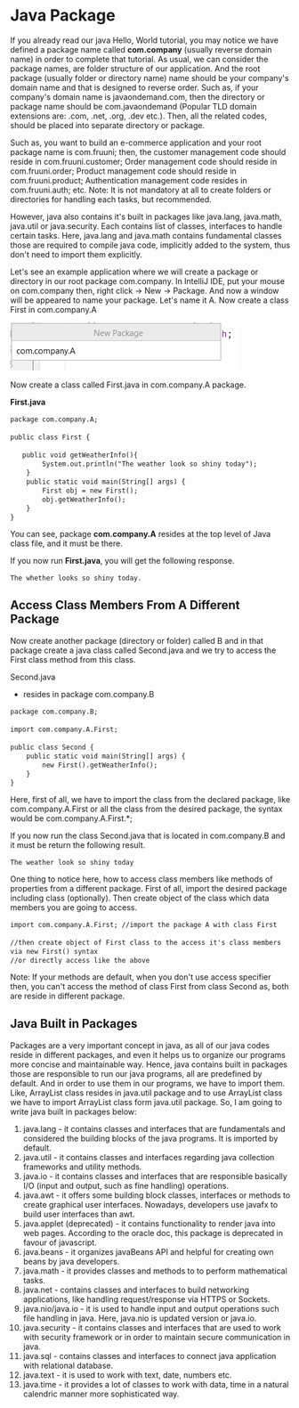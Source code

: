 # Java Package

If you already read our java Hello, World tutorial, you may notice we have defined a package name called **com.company** (usually reverse domain name) in order to complete that tutorial. As usual, we can consider the package names, are folder structure of our application. And the root package (usually folder or directory name) name should be your company's domain name and that is designed to reverse order. Such as, if your company's domain name is javaondemand.com, then the directory or package name should be com.javaondemand (Popular TLD domain extensions are: .com, .net, .org, .dev etc.). Then, all the related codes, should be placed into separate directory or package.


Such as, you want to build an e-commerce application and your root package name is com.fruuni; then, the customer management code should reside in com.fruuni.customer; Order management code should reside in com.fruuni.order; Product management code should reside in com.fruuni.product; Authentication management code resides in com.fruuni.auth; etc. Note: It is not mandatory at all to create folders or directories for handling each tasks, but recommended.

However, java also contains it's built in packages like java.lang, java.math, java.util or java.security. Each contains list of classes, interfaces to handle certain tasks. Here, java.lang and java.math contains fundamental classes those are required to compile java code, implicitly added to the system, thus don't need to import them explicitly. 


Let's see an example application where we will create a package or directory in our root package com.company. In IntelliJ IDE, put your mouse on com.company then, right click -> New -> Package. And now a window will be appeared to name your package. Let's name it A. Now create a class First in com.company.A

![alt text](image1.png)

Now create a class called First.java in com.company.A package. 

**First.java**

```
package com.company.A;

public class First {

   public void getWeatherInfo(){
        System.out.println("The weather look so shiny today");
    }
    public static void main(String[] args) {
        First obj = new First();
        obj.getWeatherInfo();
    }
}
```

You can see, package **com.company.A** resides at the top level of Java class file, and it must be there.

If you now run **First.java**, you will get the following response.

```
The whether looks so shiny today.
```

## Access Class Members From A Different Package

Now create another package (directory or folder) called B and in that package create a java class called Second.java and we try to access the First class method from this class.

Second.java 
- resides in package com.company.B

```
package com.company.B;

import com.company.A.First;

public class Second {
    public static void main(String[] args) {
        new First().getWeatherInfo();
    }
}
```

Here, first of all, we have to import the class from the declared package, like com.company.A.First or all the class from the desired package, the syntax would be com.company.A.First.*; 

If you now run the class Second.java that is located in com.company.B and it must be return the following result. 

```
The weather look so shiny today
```

One thing to notice here, how to access class members like methods of properties from a different package. First of all, import the desired package including class (optionally). Then create object of the class which data members you are going to access.

```
import com.company.A.First; //import the package A with class First

//then create object of First class to the access it's class members via new First() syntax
//or directly access like the above
```

Note: If your methods are default, when you don't use access specifier then, you can't access the method of class First from class Second as, both are reside in different package.

## Java Built in Packages

Packages are a very important concept in java, as all of our java codes reside in different packages, and even it helps us to organize our programs more concise and maintainable way. Hence, java contains built in packages those are responsible to run our java programs, all are predefined by default. And in order to use them in our programs, we have to import them. Like, ArrayList class resides in java.util package and to use ArrayList class we have to import ArrayList class form java.util package. So, I am going to write java built in packages below:

1. java.lang - it contains classes and interfaces that are fundamentals and considered the building blocks of the java programs. It is imported by default.
2. java.util - it contains classes and interfaces regarding java collection frameworks and utility methods.
3. java.io - it contains classes and interfaces that are responsible basically I/O (input and output, such as fine handling) operations.
4. java.awt - it offers some building block classes, interfaces or methods to create graphical user interfaces. Nowadays, developers use javafx to build user interfaces than awt.
5. java.applet (deprecated) - it contains functionality to render java into web pages. According to the oracle doc, this package is deprecated in favour of javascript.
6. java.beans - it organizes javaBeans API and helpful for creating own beans by java developers.
7. java.math - it provides classes and methods to to perform mathematical tasks.
8. java.net - contains classes and interfaces to build networking applications, like handling request/response via HTTPS or Sockets.
9. java.nio/java.io - it is used to handle input and output operations such file handling in java. Here, java.nio is updated version or java.io.
10. java.security - it contains classes and interfaces that are used to work with security framework or in order to maintain secure communication in java.
11. java.sql - contains classes and interfaces to connect java application with relational database.
12. java.text - it is used to work with text, date, numbers etc.
13. java.time - it provides a lot of classes to work with data, time in a natural calendric manner more sophisticated way.

